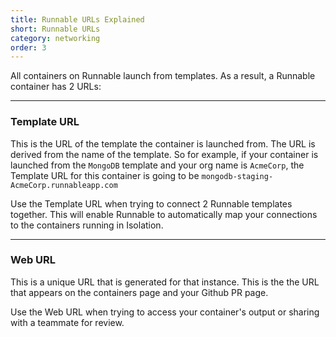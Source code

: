 ```yaml
---
title: Runnable URLs Explained
short: Runnable URLs
category: networking
order: 3
---
```


All containers on Runnable launch from templates. As a result, a Runnable container has 2 URLs:

---

### Template URL

This is the URL of the template the container is launched from. The URL is derived from the name of the template. So for example, if your container is launched from the `MongoDB` template and your org name is `AcmeCorp`, the Template URL for this container is going to be `mongodb-staging-AcmeCorp.runnableapp.com`

Use the Template URL when trying to connect 2 Runnable templates together. This will enable Runnable to automatically map your connections to the containers running in Isolation.

---

### Web URL

This is a unique URL that is generated for that instance. This is the the URL that appears on the containers page and your Github PR page.

Use the Web URL when trying to access your container's output or sharing with a teammate for review.
